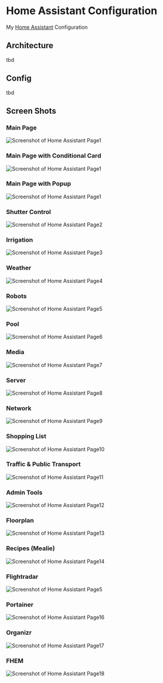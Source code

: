 # Home Assistant Configuration

My [Home Assistant](https://home-assistant.io/) Configuration

## Architecture

tbd

## Config

tbd

## Screen Shots

### Main Page

![Screenshot of Home Assistant Page1](https://github.com/thorschtn/homeassistant-screenshots/blob/master/HA-Screenshot1-StartseiteRegenradar.jpg)

### Main Page with Conditional Card

![Screenshot of Home Assistant Page1](https://github.com/thorschtn/homeassistant-screenshots/blob/master/HA-Screenshot1-StartseiteConditional.png)

### Main Page with Popup

![Screenshot of Home Assistant Page1](https://github.com/thorschtn/homeassistant-screenshots/blob/master/HA-Screenshot1-StartseitePopup.png)

### Shutter Control

![Screenshot of Home Assistant Page2](https://github.com/thorschtn/homeassistant-screenshots/blob/master/HA-Screenshot2-Rollladen.png)

### Irrigation

![Screenshot of Home Assistant Page3](https://github.com/thorschtn/homeassistant-screenshots/blob/master/HA-Screenshot3-Bewässerung.png)

### Weather

![Screenshot of Home Assistant Page4](https://github.com/thorschtn/homeassistant-screenshots/blob/master/HA-Screenshot4-Wetter.png)

### Robots

![Screenshot of Home Assistant Page5](https://github.com/thorschtn/homeassistant-screenshots/blob/master/HA-Screenshot5-Robots.png)

### Pool

![Screenshot of Home Assistant Page6](https://github.com/thorschtn/homeassistant-screenshots/blob/master/HA-Screenshot6-Pool.png)

### Media

![Screenshot of Home Assistant Page7](https://github.com/thorschtn/homeassistant-screenshots/blob/master/HA-Screenshot7-Media.png)

### Server

![Screenshot of Home Assistant Page8](https://github.com/thorschtn/homeassistant-screenshots/blob/master/HA-Screenshot8-Server.png)

### Network

![Screenshot of Home Assistant Page9](https://github.com/thorschtn/homeassistant-screenshots/blob/master/HA-Screenshot9-Netzwerk.png)

### Shopping List

![Screenshot of Home Assistant Page10](https://github.com/thorschtn/homeassistant-screenshots/blob/master/HA-Screenshot10-Einkaufsliste.png)

### Traffic & Public Transport

![Screenshot of Home Assistant Page11](https://github.com/thorschtn/homeassistant-screenshots/blob/master/HA-Screenshot11-Verkehr.png)

### Admin Tools

![Screenshot of Home Assistant Page12](https://github.com/thorschtn/homeassistant-screenshots/blob/master/HA-Screenshot12-Admin.png)

### Floorplan

![Screenshot of Home Assistant Page13](https://github.com/thorschtn/homeassistant-screenshots/blob/master/HA-Screenshot13-Floorplan.png)

### Recipes (Mealie)

![Screenshot of Home Assistant Page14](https://github.com/thorschtn/homeassistant-screenshots/blob/master/HA-Screenshot14-Rezepte.png)

### Flightradar

![Screenshot of Home Assistant Page5](https://github.com/thorschtn/homeassistant-screenshots/blob/master/HA-Screenshot15-Flightradar.jpg)

### Portainer

![Screenshot of Home Assistant Page16](https://github.com/thorschtn/homeassistant-screenshots/blob/master/HA-Screenshot16-Portainer.png)

### Organizr

![Screenshot of Home Assistant Page17](https://github.com/thorschtn/homeassistant-screenshots/blob/master/HA-Screenshot17-Organizr.png)

### FHEM

![Screenshot of Home Assistant Page18](https://github.com/thorschtn/homeassistant-screenshots/blob/master/HA-Screenshot18-FHEM.png)

